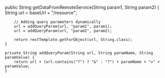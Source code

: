 public String getDataFromRemoteService(String param1, String param2) {
        String url = baseUrl + "/resource";

        // Adding query parameters dynamically
        url = addQueryParam(url, "param1", param1);
        url = addQueryParam(url, "param2", param2);

        return restTemplate.getForObject(url, String.class);
    }

    private String addQueryParam(String url, String paramName, String paramValue) {
        return url + (url.contains("?") ? "&" : "?") + paramName + "=" + paramValue;
    }
